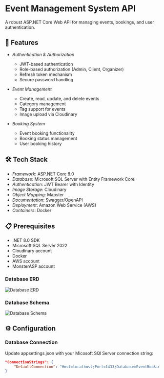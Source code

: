 # Event Management System API

A robust ASP.NET Core Web API for managing events, bookings, and user authentication.

## 🚀 Features

- *Authentication & Authorization*
  - JWT-based authentication
  - Role-based authorization (Admin, Client, Organizer)
  - Refresh token mechanism
  - Secure password handling

- *Event Management*
  - Create, read, update, and delete events
  - Category management
  - Tag support for events
  - Image upload via Cloudinary

- *Booking System*
  - Event booking functionality
  - Booking status management
  - User booking history

## 🛠️ Tech Stack

- *Framework*: ASP.NET Core 8.0
- *Database*: Microsoft SQL Server with Entity Framework Core
- *Authentication*: JWT Bearer with Identity
- *Image Storage*: Cloudinary
- *Object Mapping*: Mapster
- *Documentation*: Swagger/OpenAPI
- *Deployment*: Amazon Web Service (AWS)
- *Containers*: Docker


## 📋 Prerequisites

- .NET 8.0 SDK
- Microsoft SQL Server 2022
- Cloudinary account
- Docker
- AWS account
- MonsterASP account

### Database ERD
![Database ERD](C:/Users/ASUS/OneDrive/Pictures/Screenshots/ERD.png)

### Database Schema
![Database Schema](C:/Users/ASUS/OneDrive/Pictures/Screenshots/Schema.png)



## ⚙️ Configuration

### Database Connection
Update appsettings.json with your Micosoft SQl Server connection string:

```json
"ConnectionStrings": {
    "DefaultConnection": "Host=localhost;Port=1433;Database=EventBookingSystem;Username=your_username;Password=your_password"
}





